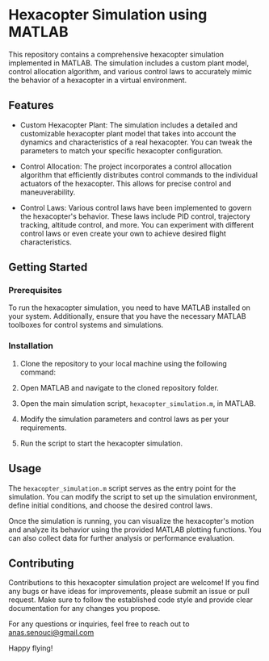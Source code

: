 # Hexacopter Simulation using MATLAB

This repository contains a comprehensive hexacopter simulation implemented in MATLAB. The simulation includes a custom plant model, control allocation algorithm, and various control laws to accurately mimic the behavior of a hexacopter in a virtual environment.

## Features

- Custom Hexacopter Plant: The simulation includes a detailed and customizable hexacopter plant model that takes into account the dynamics and characteristics of a real hexacopter. You can tweak the parameters to match your specific hexacopter configuration.

- Control Allocation: The project incorporates a control allocation algorithm that efficiently distributes control commands to the individual actuators of the hexacopter. This allows for precise control and maneuverability.

- Control Laws: Various control laws have been implemented to govern the hexacopter's behavior. These laws include PID control, trajectory tracking, altitude control, and more. You can experiment with different control laws or even create your own to achieve desired flight characteristics.

## Getting Started

### Prerequisites

To run the hexacopter simulation, you need to have MATLAB installed on your system. Additionally, ensure that you have the necessary MATLAB toolboxes for control systems and simulations.

### Installation

1. Clone the repository to your local machine using the following command:

2. Open MATLAB and navigate to the cloned repository folder.

3. Open the main simulation script, `hexacopter_simulation.m`, in MATLAB.

4. Modify the simulation parameters and control laws as per your requirements.

5. Run the script to start the hexacopter simulation.

## Usage

The `hexacopter_simulation.m` script serves as the entry point for the simulation. You can modify the script to set up the simulation environment, define initial conditions, and choose the desired control laws.

Once the simulation is running, you can visualize the hexacopter's motion and analyze its behavior using the provided MATLAB plotting functions. You can also collect data for further analysis or performance evaluation.

## Contributing

Contributions to this hexacopter simulation project are welcome! If you find any bugs or have ideas for improvements, please submit an issue or pull request. Make sure to follow the established code style and provide clear documentation for any changes you propose.


For any questions or inquiries, feel free to reach out to anas.senouci@gmail.com

Happy flying!
